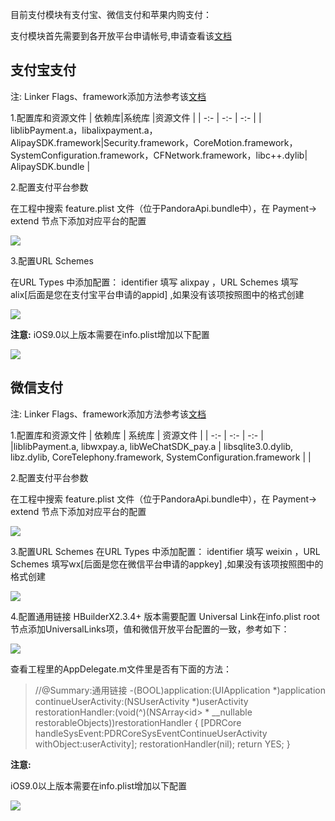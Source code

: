 目前支付模块有支付宝、微信支付和苹果内购支付：

支付模块首先需要到各开放平台申请帐号,申请查看该[文档](http://ask.dcloud.net.cn/article/71)


## 支付宝支付

注: Linker Flags、framework添加方法参考该[文档](/5PlusDocs/usemodule/iOSModuleConfig/common.md)
 
1.配置库和资源文件
| 依赖库|系统库 |资源文件 | 
|  -:-  |  -:-  |  -:-  |
| liblibPayment.a，libalixpayment.a，AlipaySDK.framework|Security.framework，CoreMotion.framework，SystemConfiguration.framework，CFNetwork.framework，libc++.dylib| AlipaySDK.bundle |

2.配置支付平台参数

在工程中搜索 feature.plist 文件（位于PandoraApi.bundle中），在 Payment-> extend 节点下添加对应平台的配置

![](https://img.cdn.aliyun.dcloud.net.cn/nativedocs/5SDKiOS/pay/52440.png)

3.配置URL Schemes 

在URL Types 中添加配置： identifier 填写 alixpay ，URL Schemes 填写 alix[后面是您在支付宝平台申请的appid] ,如果没有该项按照图中的格式创建

![](https://img.cdn.aliyun.dcloud.net.cn/nativedocs/5SDKiOS/pay/52442.png)

**注意:**
iOS9.0以上版本需要在info.plist增加以下配置

![](https://img.cdn.aliyun.dcloud.net.cn/nativedocs/5SDKiOS/pay/52443.png)


## 微信支付
注: Linker Flags、framework添加方法参考该[文档](/5PlusDocs/usemodule/iOSModuleConfig/common.md)

1.配置库和资源文件
| 依赖库 | 系统库 | 资源文件 |
|  -:-  |  -:-  |  -:-  |
|liblibPayment.a, libwxpay.a, libWeChatSDK_pay.a | libsqlite3.0.dylib, libz.dylib, CoreTelephony.framework, SystemConfiguration.framework  |  |


2.配置支付平台参数

在工程中搜索 feature.plist 文件（位于PandoraApi.bundle中），在 Payment-> extend 节点下添加对应平台的配置

![](https://img.cdn.aliyun.dcloud.net.cn/nativedocs/5SDKiOS/pay/52440.png)



3.配置URL Schemes 
在URL Types 中添加配置： identifier 填写 weixin ，URL Schemes 填写wx[后面是您在微信平台申请的appkey] ,如果没有该项按照图中的格式创建

![](https://img.cdn.aliyun.dcloud.net.cn/nativedocs/5SDKiOS/pay/52441.png)

4.配置通用链接
HBuilderX2.3.4+ 版本需要配置 Universal Link在info.plist root 节点添加UniversalLinks项，值和微信开放平台配置的一致，参考如下：

![](https://img.cdn.aliyun.dcloud.net.cn/nativedocs/5SDKiOS/pay/42488.png)

查看工程里的AppDelegate.m文件里是否有下面的方法：

> //@Summary:通用链接
-(BOOL)application:(UIApplication *)application continueUserActivity:(NSUserActivity *)userActivity restorationHandler:(void(^)(NSArray<id<UIUserActivityRestoring>> * __nullable restorableObjects))restorationHandler {
    [PDRCore handleSysEvent:PDRCoreSysEventContinueUserActivity withObject:userActivity];
    restorationHandler(nil);
    return YES;
}

**注意:**

iOS9.0以上版本需要在info.plist增加以下配置

![](https://img.cdn.aliyun.dcloud.net.cn/nativedocs/5SDKiOS/pay/45099.png)

